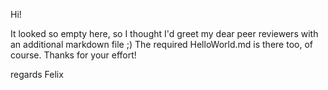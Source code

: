 Hi!

It looked so empty here, so I thought I'd greet my dear peer reviewers
with an additional markdown file ;)
The required HelloWorld.md is there too, of course.
Thanks for your effort!

regards
Felix

